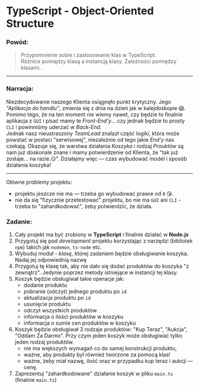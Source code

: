 # TypeScript - Object-Oriented Structure

### Powód:

> Przypomnienie sobie i zastosowanie klas w TypeScript.  
> Różnice pomiędzy klasą a instancją klasy. Zależności pomiędzy klasami.

---

### Narracja:

Niezdecydowanie naszego Klienta osiągnęło punkt krytyczny. Jego _"Aplikacja do handlu"_, zmienia się z dnia na dzień jak w kalejdoskopie 😱.
Pomimo tego, że na ten moment nie wiemy nawet, czy będzie to finalnie aplikacja z `GUI` i pisać mamy te _Front-End'y_... czy jednak będzie to prosty `CLI` i powinniśmy uderzać w _Back-End_.  
Jednak nasz nieustraszony _TeamLead_ znalazł część logiki, która może powstać w postaci "serwisowej", niezależnie od tego jakie _End'y_ nas czekają. Okazuje się, że warstwa działania _Koszyka_ i rodzaj _Prouktów_ są nam już doskonale znane i mamy potwierdzenie od Klienta, że "tak już zostaje... na razie.😑". Działajmy więc — czas wybudować model i sposób działania koszyka!

---

Główne problemy projektu:

- projektu jeszcze nie ma — trzeba go wybudować prawie od `0` 😘.
- nie da się "fizycznie przetestować" projektu, bo nie ma `GUI` ani `CLI` - trzeba to "zahardkodować", żeby potwierdzić, że działa.

### Zadanie:

1. Cały projekt ma być zrobiony w **TypeScript** i finalnie działać w **Node.js**
2. Przygotuj się pod _development_ projektu korzystając z narzędzi (bibliotek `npm`) takich jak `nodemon`, `ts-node` etc.
3. Wybuduj moduł - _klasę_, której zadaniem będzie obsługiwanie koszyka. Nadaj jej odpowiednią nazwę
4. Przygotuj tę klasę tak, aby nie dało się dodać produktów do koszyka "z zewnątrz". Jedynie poprzez metody istniejące w instancji tej klasy.
5. Koszyk będzie obsługiwał takie operacje jak:
   - dodanie produktu
   - pobranie (odczyt) jednego produktu po `id`
   - aktualizacja produktu po `id`
   - usunięcie produktu
   - odczyt wszystkich produktów
   - informacja o ilości produktów w koszyku
   - informacja o sumie cen produktów w koszyku
6. Koszyk będzie obsługiwał 3 rodzaje produktów: "Kup Teraz", "Aukcja", "Oddam Za Darmo". Przy czym jeden koszyk może obsługiwać tylko jeden rodzaj produktów.
   - nie ma większych wymagań co do samej konstrukcji produktu,
   - ważne, aby produkty był również tworzone za pomocą klas!
   - ważne, żeby miał nazwę, ilość oraz w przypadku kup teraz i aukcji — cenę.
7. Zaprezentuj "zahardkodowane" działanie koszyk w pliku `main.ts` (finalnie `main.ts`)
